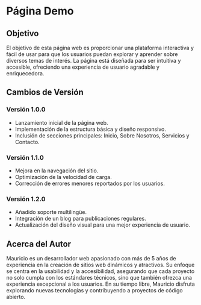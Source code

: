 # Página Demo

## Objetivo
El objetivo de esta página web es proporcionar una plataforma interactiva y fácil de usar para que los usuarios puedan explorar y aprender sobre diversos temas de interés. La página está diseñada para ser intuitiva y accesible, ofreciendo una experiencia de usuario agradable y enriquecedora.

## Cambios de Versión
### Versión 1.0.0
- Lanzamiento inicial de la página web.
- Implementación de la estructura básica y diseño responsivo.
- Inclusión de secciones principales: Inicio, Sobre Nosotros, Servicios y Contacto.

### Versión 1.1.0
- Mejora en la navegación del sitio.
- Optimización de la velocidad de carga.
- Corrección de errores menores reportados por los usuarios.

### Versión 1.2.0
- Añadido soporte multilingüe.
- Integración de un blog para publicaciones regulares.
- Actualización del diseño visual para una mejor experiencia de usuario.

## Acerca del Autor
Mauricio es un desarrollador web apasionado con más de 5 años de experiencia en la creación de sitios web dinámicos y atractivos. Su enfoque se centra en la usabilidad y la accesibilidad, asegurando que cada proyecto no solo cumpla con los estándares técnicos, sino que también ofrezca una experiencia excepcional a los usuarios. En su tiempo libre, Mauricio disfruta explorando nuevas tecnologías y contribuyendo a proyectos de código abierto.
